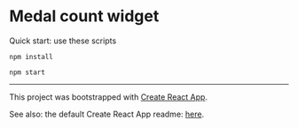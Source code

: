 # Medal count widget

Quick start: use these scripts

`npm install`

`npm start`

---

This project was bootstrapped with [Create React App](https://github.com/facebookincubator/create-react-app).

See also: the default Create React App readme: [here](https://github.com/facebookincubator/create-react-app/blob/master/packages/react-scripts/template/README.md).

